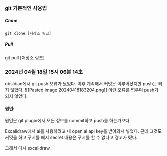 ### git 기본적인 사용법

##### Clone
```
git clone [저장소 링크]
```
##### Pull
git pull [저장소 링크]






### 2024년 04월 18일 15시 06분 14초
obsidian에서 git push 오류가 났었다.
이후 계속해서 커밋은 이루어졌지만 push는 되지 않았다.
![[Pasted image 20240418183204.png]]
이런 오류를 띄우며 push가 되지 않았다.

#### 원인:
원인은 git plugin에서 모든 정보를 commit하고 push를 하는가보다.

Excalidraw에서 ai를 사용하려고 내 open ai api key를 받아와서 넣었다.
근데 그것도 커밋을 하고 푸시를 해서 
secret 내용은 푸시를 할 수 없다고 경고가 떴다.

그래서 다시 excalidraw 
